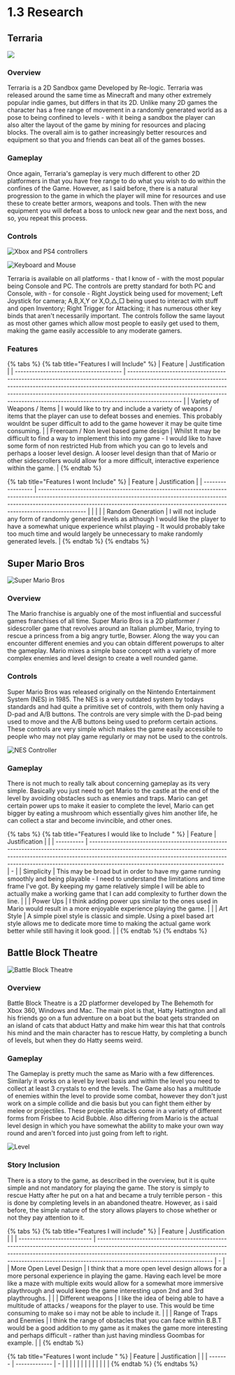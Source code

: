 # 1.3 Research

## Terraria

![](<../.gitbook/assets/image (3) (1) (1).png>)

### Overview

Terraria is a 2D Sandbox game Developed by Re-logic. Terraria was released around the same time as Minecraft and many other extremely popular indie games, but differs in that its 2D. Unlike many 2D games the character has a free range of movement in a randomly generated world as a pose to being confined to levels - with it being a sandbox the player can also alter the layout of the game by mining for resources and placing blocks. The overall aim is to gather increasingly better resources and equipment so that you and friends can beat all of the games bosses.

### Gameplay

Once again, Terraria's gameplay is very much different to other 2D platformers in that you have free range to do what you wish to do within the confines of the Game. However, as I said before, there is a natural progression to the game in which the player will mine for resources and use these to create better armors, weapons and tools. Then with the new equipment you will defeat a boss to unlock new gear and the next boss, and so, you repeat this process.

### Controls

![Xbox and PS4 controllers](<../.gitbook/assets/image (4) (1) (1).png>)

![Keyboard and Mouse](<../.gitbook/assets/image (1) (1).png>)

Terraria is available on all platforms - that I know of - with the most popular being Console and PC. The controls are pretty standard for both PC and Console, with - for console - Right Joystick being used for movement; Left Joystick for camera; A,B,X,Y or X,O,△,□ being used to interact with stuff and open Inventory; Right Trigger for Attacking; it has numerous other key binds that aren't necessarily important. The controls follow the same layout as most other games which allow most people to easily get used to them, making the game easily accessible to any moderate gamers.

###

### Features

{% tabs %}
{% tab title="Features I will Include" %}
| Feature                                | Justification                                                                                                                                                                                                                                                                                                                               |
| -------------------------------------- | ------------------------------------------------------------------------------------------------------------------------------------------------------------------------------------------------------------------------------------------------------------------------------------------------------------------------------------------- |
| Variety of Weapons / Items             | I would like to try and include a variety of weapons / items that the player can use to defeat bosses and enemies. This probably wouldnt be super difficult to add to the game however it may be quite time consuming.                                                                                                                      |
| Freeroam / Non level based game design | Whilst It may be difficult to find a way to implement this into my game - I would like to have some form of non restricted Hub from which you can go to levels and perhaps a looser level design. A looser level design than that of Mario or other sidescrollers would allow for a more difficult, interactive experience within the game. |
{% endtab %}

{% tab title="Features I wont Include" %}
| Feature           | Justification                                                                                                                                                                                                                                               |
| ----------------- | ----------------------------------------------------------------------------------------------------------------------------------------------------------------------------------------------------------------------------------------------------------- |
|                   |                                                                                                                                                                                                                                                             |
| Random Generation | I will not include any form of randomly generated levels as although I would like the player to have a somewhat unique experience whilst playing - It would probably take too much time and would largely be unnecessary to make randomly generated levels. |
{% endtab %}
{% endtabs %}

## Super Mario Bros

![Super Mario Bros](<../.gitbook/assets/image (4) (1).png>)

### Overview

The Mario franchise is arguably one of the most influential and successful games franchises of all time. Super Mario Bros is a 2D platformer / sidescroller game that revolves around an Italian plumber, Mario, trying to rescue a princess from a big angry turtle, Bowser. Along the way you can encounter different enemies and you can obtain different powerups to alter the gameplay. Mario mixes a simple base concept with a variety of more complex enemies and level design to create a well rounded game.

### Controls

Super Mario Bros was released originally on the Nintendo Entertainment System (NES) in 1985. The NES is a very outdated system by todays standards and had quite a primitive set of controls, with them only having a D-pad and A/B buttons. The controls are very simple with the D-pad being used to move and the A/B buttons being used to preform certain actions. These controls are very simple which makes the game easily accessible to people who may not play game regularly or may not be used to the controls.

![NES Controller](<../.gitbook/assets/image (1) (2).png>)

### Gameplay

There is not much to really talk about concerning gameplay as its very simple. Basically you just need to get Mario to the castle at the end of the level by avoiding obstacles such as enemies and traps. Mario can get certain power ups to make it easier to complete the level, Mario can get bigger by eating a mushroom which essentially gives him another life, he can collect a star and become invincible, and other ones.

{% tabs %}
{% tab title="Features I would like to Include " %}
| Feature    | Justification                                                                                                                                                                                                                                                                              |   |
| ---------- | ------------------------------------------------------------------------------------------------------------------------------------------------------------------------------------------------------------------------------------------------------------------------------------------ | - |
| Simplicity | This may be broad but in order to have my game running smoothly and being playable - I need to understand the limitations and time frame I've got. By keeping my game relatively simple I will be able to actually make a working game that I can add complexity to further down the line. |   |
| Power Ups  | I think adding power ups similar to the ones used in Mario would result in a more enjoyable experience playing the game.                                                                                                                                                                   |   |
| Art Style  | A simple pixel style is classic and simple. Using a pixel based art style allows me to dedicate more time to making the actual game work better while still having it look good.                                                                                                           |   |
{% endtab %}
{% endtabs %}

## Battle Block Theatre

![Battle Block Theatre](<../.gitbook/assets/image (3) (1).png>)

### Overview

Battle Block Theatre is a 2D platformer developed by The Behemoth for Xbox 360, Windows and Mac. The main plot is that, Hatty Hattington and all his friends go on a fun adventure on a boat but the boat gets stranded on an island of cats that abduct Hatty and make him wear this hat that controls his mind and the main character has to rescue Hatty, by completing a bunch of levels, but when they do Hatty seems weird.

### Gameplay

The Gameplay is pretty much the same as Mario with a few differences. Similarly it works on a level by level basis and within the level you need to collect at least 3 crystals to end the levels. The Game also has a multitude of enemies within the level to provide some combat, however they don't just work on a simple collide and die basis but you can fight them either by melee or projectiles. These projectile attacks come in a variety of different forms from Frisbee to Acid Bubble. Also differing from Mario is the actual level design in which you have somewhat the ability to make your own way round and aren't forced into just going from left to right.

![Level](<../.gitbook/assets/image (5) (1).png>)

### Story Inclusion

There is a story to the game, as described in the overview, but it is quite simple and not mandatory for playing the game. The story is simply to rescue Hatty after he put on a hat and became a truly terrible person - this is done by completing levels in an abandoned theatre. However, as i said before, the simple nature of the story allows players to chose whether or not they pay attention to it.

{% tabs %}
{% tab title="Features I will include" %}
| Feature                    | Justification                                                                                                                                                                                                                                                                       |   |
| -------------------------- | ----------------------------------------------------------------------------------------------------------------------------------------------------------------------------------------------------------------------------------------------------------------------------------- | - |
| More Open Level Design     | I think that a more open level design allows for a more personal experience in playing the game. Having each level be more like a maze with multiple exits would allow for a somewhat more immersive playthrough and would keep the game interesting upon 2nd and 3rd playthroughs. |   |
| Different weapons          | I like the idea of being able to have a multitude of attacks / weapons for the player to use. This would be time consuming to make so i may not be able to include it.                                                                                                              |   |
| Range of Traps and Enemies | I think the range of obstacles that you can face within B.B.T would be a good addition to my game as it makes the game more interesting and perhaps difficult - rather than just having mindless Goombas for example.                                                               |   |
{% endtab %}

{% tab title="Features I wont include " %}
| Feature | Justification |   |
| ------- | ------------- | - |
|         |               |   |
|         |               |   |
|         |               |   |
{% endtab %}
{% endtabs %}
